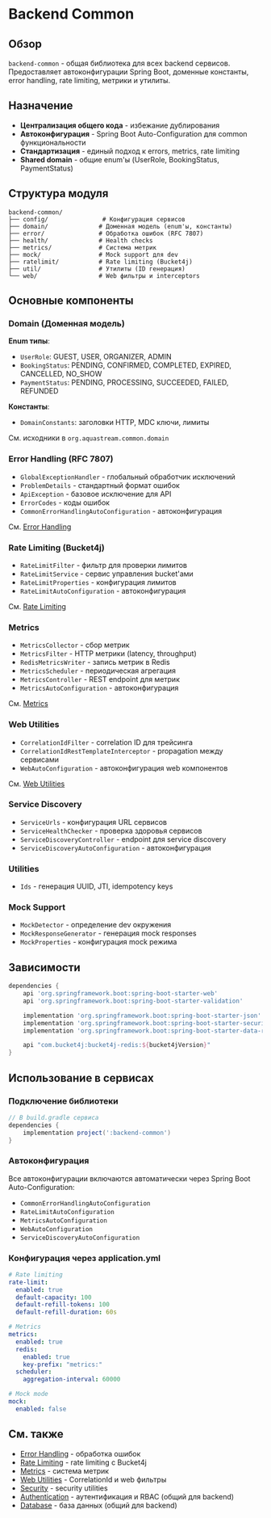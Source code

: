 # Backend Common

## Обзор

`backend-common` - общая библиотека для всех backend сервисов. Предоставляет автоконфигурации Spring Boot, доменные константы, error handling, rate limiting, метрики и утилиты.

## Назначение

- **Централизация общего кода** - избежание дублирования
- **Автоконфигурация** - Spring Boot Auto-Configuration для common функциональности
- **Стандартизация** - единый подход к errors, metrics, rate limiting
- **Shared domain** - общие enum'ы (UserRole, BookingStatus, PaymentStatus)

## Структура модуля

```
backend-common/
├── config/               # Конфигурация сервисов
├── domain/              # Доменная модель (enum'ы, константы)
├── error/               # Обработка ошибок (RFC 7807)
├── health/              # Health checks
├── metrics/             # Система метрик
├── mock/                # Mock support для dev
├── ratelimit/           # Rate limiting (Bucket4j)
├── util/                # Утилиты (ID генерация)
└── web/                 # Web фильтры и interceptors
```

## Основные компоненты

### Domain (Доменная модель)

**Enum типы**:
- `UserRole`: GUEST, USER, ORGANIZER, ADMIN
- `BookingStatus`: PENDING, CONFIRMED, COMPLETED, EXPIRED, CANCELLED, NO_SHOW
- `PaymentStatus`: PENDING, PROCESSING, SUCCEEDED, FAILED, REFUNDED

**Константы**:
- `DomainConstants`: заголовки HTTP, MDC ключи, лимиты

См. исходники в `org.aquastream.common.domain`

### Error Handling (RFC 7807)

- `GlobalExceptionHandler` - глобальный обработчик исключений
- `ProblemDetails` - стандартный формат ошибок
- `ApiException` - базовое исключение для API
- `ErrorCodes` - коды ошибок
- `CommonErrorHandlingAutoConfiguration` - автоконфигурация

См. [Error Handling](error-handling.md)

### Rate Limiting (Bucket4j)

- `RateLimitFilter` - фильтр для проверки лимитов
- `RateLimitService` - сервис управления bucket'ами
- `RateLimitProperties` - конфигурация лимитов
- `RateLimitAutoConfiguration` - автоконфигурация

См. [Rate Limiting](rate-limiting.md)

### Metrics

- `MetricsCollector` - сбор метрик
- `MetricsFilter` - HTTP метрики (latency, throughput)
- `RedisMetricsWriter` - запись метрик в Redis
- `MetricsScheduler` - периодическая агрегация
- `MetricsController` - REST endpoint для метрик
- `MetricsAutoConfiguration` - автоконфигурация

См. [Metrics](metrics.md)

### Web Utilities

- `CorrelationIdFilter` - correlation ID для трейсинга
- `CorrelationIdRestTemplateInterceptor` - propagation между сервисами
- `WebAutoConfiguration` - автоконфигурация web компонентов

См. [Web Utilities](web-utilities.md)

### Service Discovery

- `ServiceUrls` - конфигурация URL сервисов
- `ServiceHealthChecker` - проверка здоровья сервисов
- `ServiceDiscoveryController` - endpoint для service discovery
- `ServiceDiscoveryAutoConfiguration` - автоконфигурация

### Utilities

- `Ids` - генерация UUID, JTI, idempotency keys

### Mock Support

- `MockDetector` - определение dev окружения
- `MockResponseGenerator` - генерация mock responses
- `MockProperties` - конфигурация mock режима

## Зависимости

```gradle
dependencies {
    api 'org.springframework.boot:spring-boot-starter-web'
    api 'org.springframework.boot:spring-boot-starter-validation'

    implementation 'org.springframework.boot:spring-boot-starter-json'
    implementation 'org.springframework.boot:spring-boot-starter-security'
    implementation 'org.springframework.boot:spring-boot-starter-data-redis'

    api "com.bucket4j:bucket4j-redis:${bucket4jVersion}"
}
```

## Использование в сервисах

### Подключение библиотеки

```gradle
// В build.gradle сервиса
dependencies {
    implementation project(':backend-common')
}
```

### Автоконфигурация

Все автоконфигурации включаются автоматически через Spring Boot Auto-Configuration:

- `CommonErrorHandlingAutoConfiguration`
- `RateLimitAutoConfiguration`
- `MetricsAutoConfiguration`
- `WebAutoConfiguration`
- `ServiceDiscoveryAutoConfiguration`

### Конфигурация через application.yml

```yaml
# Rate limiting
rate-limit:
  enabled: true
  default-capacity: 100
  default-refill-tokens: 100
  default-refill-duration: 60s

# Metrics
metrics:
  enabled: true
  redis:
    enabled: true
    key-prefix: "metrics:"
  scheduler:
    aggregation-interval: 60000

# Mock mode
mock:
  enabled: false
```

## См. также

- [Error Handling](error-handling.md) - обработка ошибок
- [Rate Limiting](rate-limiting.md) - rate limiting с Bucket4j
- [Metrics](metrics.md) - система метрик
- [Web Utilities](web-utilities.md) - CorrelationId и web фильтры
- [Security](security.md) - security utilities
- [Authentication](../authentication.md) - аутентификация и RBAC (общий для backend)
- [Database](../database.md) - база данных (общий для backend)
